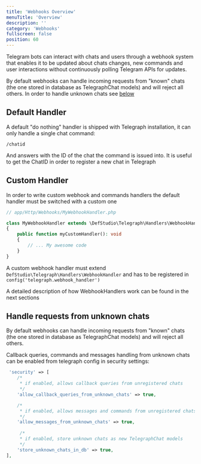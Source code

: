 ```yaml
---
title: 'Webhooks Overview'
menuTitle: 'Overview'
description: ''
category: 'Webhooks'
fullscreen: false 
position: 60
---
```


Telegram bots can interact with chats and users through a webhook system that enables it to be updated about chats changes, new commands and user interactions without continuously polling Telegram APIs for updates.

<alert type="alert">By default webhooks can handle incoming requests from "known" chats (the one stored in database as TelegraphChat models) and will reject all others. In order to handle unknown chats see [below](webhooks/overview#handle-requests-from-unknown-chats)</alert>


## Default Handler

A default "do nothing" handler is shipped with Telegraph installation, it can only handle a single chat command:

```
/chatid
```

And answers with the ID of the chat the command is issued into. It is useful to get the ChatID in order to register a new chat in Telegraph


## Custom Handler

In order to write custom webhook and commands handlers the default handler must be switched with a custom one

```php
// app/Http/Webhooks/MyWebhookHandler.php

class MyWebhookHandler extends \DefStudio\Telegraph\Handlers\WebhookHandler
{
    public function myCustomHandler(): void
    {
        // ... My awesome code
    }
}
```

<alert type="alert">A custom webhook handler must extend `DefStudio\Telegraph\Handlers\WebhookHandler` and has to be registered in `config('telegraph.webhook_handler')`</alert>

A detailed description of how WebhookHandlers work can be found in the next sections

## Handle requests from unknown chats

By default webhooks can handle incoming requests from "known" chats (the one stored in database as TelegraphChat models) and will reject all others.

Callback queries, commands and messages handling from unknown chats can be enabled from telegraph config in security settings:

```php
 'security' => [
    /*
     * if enabled, allows callback queries from unregistered chats
     */
    'allow_callback_queries_from_unknown_chats' => true,

    /*
     * if enabled, allows messages and commands from unregistered chats
     */
    'allow_messages_from_unknown_chats' => true,
    
     /*
     * if enabled, store unknown chats as new TelegraphChat models
     */
    'store_unknown_chats_in_db' => true,
],
```
